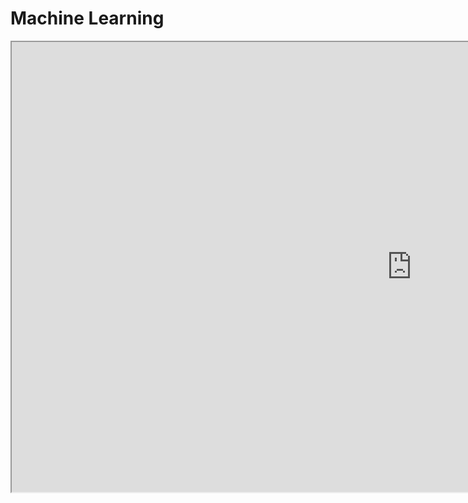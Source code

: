 # Machine Learning

<html lang="en">
<head>
  <meta charset="utf-8">
  <title>Embedded Analytics with Tableau</title>
</head>
<body>
   <iframe width="1280px" height="720px" src="https://public.tableau.com/views/Airbnb_Listings_Tableau/Story1?:language=en&:display_count=y&publish=yes&:origin=viz_share_link">
    </iframe>
</body>
</html>

